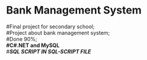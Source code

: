 # Bank Management System
#Final project for secondary school;<br>
#Project about bank management system;<br>
#Done 90%;<br>
<b>#C#.NET and MySQL</b><br>
#___SQL SCRIPT IN SQL-SCRIPT FILE___
